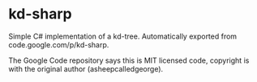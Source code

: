 # kd-sharp
Simple C# implementation of a kd-tree. Automatically exported from code.google.com/p/kd-sharp.

The Google Code repository says this is MIT licensed code, copyright is with the original author (asheepcalledgeorge).
